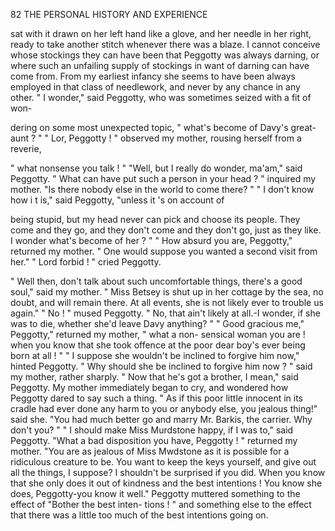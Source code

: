 82            THE PERSONAL HISTORY AND EXPERIENCE

sat with it drawn on her left hand like a glove, and her needle in her
right, ready to take another stitch whenever there was a blaze. I cannot
conceive whose stockings they can have been that Peggotty was always
darning, or where such an unfailing supply of stockings in want of
darning can have come from. From my earliest infancy she seems to
have been always employed in that class of needlework, and never by any
chance in any other.
   " I wonder," said Peggotty, who was sometimes seized with a fit of won-

dering on some most unexpected topic, " what's become of Davy's great-
aunt ? "
   " Lor, Peggotty ! " observed my mother, rousing herself from a reverie,

" what nonsense you talk ! "
   "Well, but I really do wonder, ma'am," said Peggotty.
   " What can have put such a person in your head ? " inquired my mother.
"Is there nobody else in the world to come there? "
   " I don't know how i t is," said Peggotty, "unless it 's on account of

being stupid, but my head never can pick and choose its people. They
come and they go, and they don't come and they don't go, just as they like.
I wonder what's become of her ? "
   " How absurd you are, Peggotty," returned my mother. " One would
suppose you wanted a second visit from her."
   " Lord forbid ! " cried Peggotty.

   " Well then, don't talk about such uncomfortable things, there's a good
soul," said my mother. " Miss Betsey is shut up in her cottage by the
sea, no doubt, and will remain there. At all events, she is not likely ever
to trouble us again."
   " No ! " mused Peggotty.      " No, that ain't likely at all.-I wonder, if
she was to die, whether she'd leave Davy anything? "
   " Good gracious me," Peggotty," returned my mother, " what a non-
sensical woman you are ! when you know that she took offence at the poor
dear boy's ever being born at all ! "
   " I suppose she wouldn't be inclined to forgive him now," hinted
Peggotty.
   " Why should she be inclined to forgive him now ? " said my mother,
rather sharply.
   " Now that he's got a brother, I mean," said Peggotty.
   My mother immediately began to cry, and wondered how Peggotty
dared to say such a thing.
   " As if this poor little innocent in its cradle had ever done any harm to
you or anybody else, you jealous thing!" said she. "You had much
better go and marry Mr. Barkis, the carrier. Why don't you? "
   " I should make Miss Murdstone happy, if I was to," said Peggotty.
   "What a bad disposition you have, Peggotty ! " returned my mother.
"You are as jealous of Miss Mwdstone as it is possible for a ridiculous
creature to be. You want to keep the keys yourself, and give out all the
things, I suppose? I shouldn't be surprised if you did. When you know
that she only does it out of kindness and the best intentions ! You know
she does, Peggotty-you know it well."
   Peggotty muttered something to the effect of "Bother the best inten-
tions ! " and something else to the effect that there was a little too much
of the best intentions going on.
